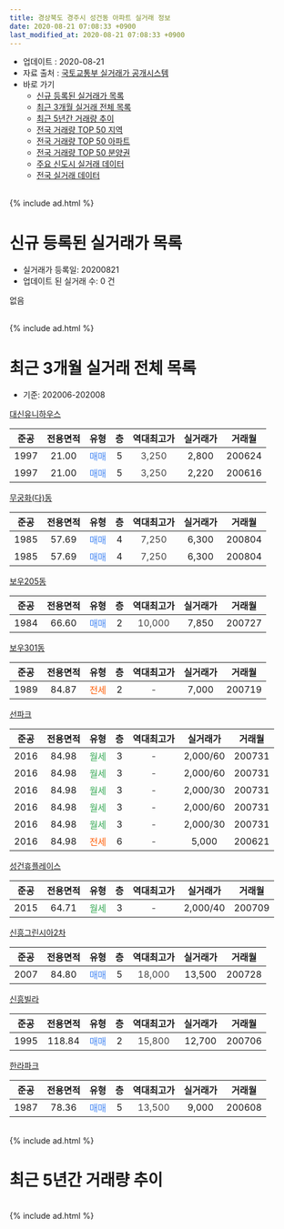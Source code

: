 ```yaml
---
title: 경상북도 경주시 성건동 아파트 실거래 정보
date: 2020-08-21 07:08:33 +0900
last_modified_at: 2020-08-21 07:08:33 +0900
---
```


* 업데이트 : 2020-08-21
* 자료 출처 : [국토교통부 실거래가 공개시스템](http://rt.molit.go.kr)
* 바로 가기
    * [신규 등록된 실거래가 목록](#신규-등록된-실거래가-목록)
    * [최근 3개월 실거래 전체 목록](#최근-3개월-실거래-전체-목록)
    * [최근 5년간 거래량 추이](#최근-5년간-거래량-추이)
    * [전국 거래량 TOP 50 지역](https://inasie.github.io/apt-trade-info/최근-3개월-전국에서-가장-거래가-많이-발생한-지역)
    * [전국 거래량 TOP 50 아파트](https://inasie.github.io/apt-trade-info/최근-3개월-전국에서-가장-거래가-많이-발생한-아파트)
    * [전국 거래량 TOP 50 분양권](https://inasie.github.io/apt-trade-info/최근-3개월-전국에서-가장-거래가-많이-발생한-분양권)
    * [주요 신도시 실거래 데이터](https://inasie.github.io/apt-trade-info/주요-신도시)
    * [전국 실거래 데이터](https://inasie.github.io/apt-trade-info/전국)
<br>
{% include ad.html %}
<br>

# 신규 등록된 실거래가 목록
* 실거래가 등록일: 20200821
* 업데이트 된 실거래 수: 0 건

없음

<br>
{% include ad.html %}
<br>

# 최근 3개월 실거래 전체 목록
* 기준: 202006-202008


[대신유니하우스](https://search.naver.com/search.naver?query=%EA%B2%BD%EC%83%81%EB%B6%81%EB%8F%84+%EA%B2%BD%EC%A3%BC%EC%8B%9C+%EC%84%B1%EA%B1%B4%EB%8F%99+%EB%8C%80%EC%8B%A0%EC%9C%A0%EB%8B%88%ED%95%98%EC%9A%B0%EC%8A%A4)

|준공|전용면적|유형|층|역대최고가|실거래가|거래월|
|:---:|:---:|:---:|:---:|:---:|:---:|:---:|
|1997|21.00|<span style="color:#4285f3">매매</span>|5|<span style="color:#444444">3,250</span>|2,800|200624|
|1997|21.00|<span style="color:#4285f3">매매</span>|5|<span style="color:#444444">3,250</span>|2,220|200616|

[무궁화(다)동](https://search.naver.com/search.naver?query=%EA%B2%BD%EC%83%81%EB%B6%81%EB%8F%84+%EA%B2%BD%EC%A3%BC%EC%8B%9C+%EC%84%B1%EA%B1%B4%EB%8F%99+%EB%AC%B4%EA%B6%81%ED%99%94%28%EB%8B%A4%29%EB%8F%99)

|준공|전용면적|유형|층|역대최고가|실거래가|거래월|
|:---:|:---:|:---:|:---:|:---:|:---:|:---:|
|1985|57.69|<span style="color:#4285f3">매매</span>|4|<span style="color:#444444">7,250</span>|6,300|200804|
|1985|57.69|<span style="color:#4285f3">매매</span>|4|<span style="color:#444444">7,250</span>|6,300|200804|

[보우205동](https://search.naver.com/search.naver?query=%EA%B2%BD%EC%83%81%EB%B6%81%EB%8F%84+%EA%B2%BD%EC%A3%BC%EC%8B%9C+%EC%84%B1%EA%B1%B4%EB%8F%99+%EB%B3%B4%EC%9A%B0205%EB%8F%99)

|준공|전용면적|유형|층|역대최고가|실거래가|거래월|
|:---:|:---:|:---:|:---:|:---:|:---:|:---:|
|1984|66.60|<span style="color:#4285f3">매매</span>|2|<span style="color:#444444">10,000</span>|7,850|200727|

[보우301동](https://search.naver.com/search.naver?query=%EA%B2%BD%EC%83%81%EB%B6%81%EB%8F%84+%EA%B2%BD%EC%A3%BC%EC%8B%9C+%EC%84%B1%EA%B1%B4%EB%8F%99+%EB%B3%B4%EC%9A%B0301%EB%8F%99)

|준공|전용면적|유형|층|역대최고가|실거래가|거래월|
|:---:|:---:|:---:|:---:|:---:|:---:|:---:|
|1989|84.87|<span style="color:#ff5a00">전세</span>|2|<span style="color:#444444">-</span>|7,000|200719|

[선파크](https://search.naver.com/search.naver?query=%EA%B2%BD%EC%83%81%EB%B6%81%EB%8F%84+%EA%B2%BD%EC%A3%BC%EC%8B%9C+%EC%84%B1%EA%B1%B4%EB%8F%99+%EC%84%A0%ED%8C%8C%ED%81%AC)

|준공|전용면적|유형|층|역대최고가|실거래가|거래월|
|:---:|:---:|:---:|:---:|:---:|:---:|:---:|
|2016|84.98|<span style="color:#34a853">월세</span>|3|<span style="color:#444444">-</span>|2,000/60|200731|
|2016|84.98|<span style="color:#34a853">월세</span>|3|<span style="color:#444444">-</span>|2,000/60|200731|
|2016|84.98|<span style="color:#34a853">월세</span>|3|<span style="color:#444444">-</span>|2,000/30|200731|
|2016|84.98|<span style="color:#34a853">월세</span>|3|<span style="color:#444444">-</span>|2,000/60|200731|
|2016|84.98|<span style="color:#34a853">월세</span>|3|<span style="color:#444444">-</span>|2,000/30|200731|
|2016|84.98|<span style="color:#ff5a00">전세</span>|6|<span style="color:#444444">-</span>|5,000|200621|

[성건휴플레이스](https://search.naver.com/search.naver?query=%EA%B2%BD%EC%83%81%EB%B6%81%EB%8F%84+%EA%B2%BD%EC%A3%BC%EC%8B%9C+%EC%84%B1%EA%B1%B4%EB%8F%99+%EC%84%B1%EA%B1%B4%ED%9C%B4%ED%94%8C%EB%A0%88%EC%9D%B4%EC%8A%A4)

|준공|전용면적|유형|층|역대최고가|실거래가|거래월|
|:---:|:---:|:---:|:---:|:---:|:---:|:---:|
|2015|64.71|<span style="color:#34a853">월세</span>|3|<span style="color:#444444">-</span>|2,000/40|200709|

[신흥그린시아2차](https://search.naver.com/search.naver?query=%EA%B2%BD%EC%83%81%EB%B6%81%EB%8F%84+%EA%B2%BD%EC%A3%BC%EC%8B%9C+%EC%84%B1%EA%B1%B4%EB%8F%99+%EC%8B%A0%ED%9D%A5%EA%B7%B8%EB%A6%B0%EC%8B%9C%EC%95%842%EC%B0%A8)

|준공|전용면적|유형|층|역대최고가|실거래가|거래월|
|:---:|:---:|:---:|:---:|:---:|:---:|:---:|
|2007|84.80|<span style="color:#4285f3">매매</span>|5|<span style="color:#444444">18,000</span>|13,500|200728|

[신흥빌라](https://search.naver.com/search.naver?query=%EA%B2%BD%EC%83%81%EB%B6%81%EB%8F%84+%EA%B2%BD%EC%A3%BC%EC%8B%9C+%EC%84%B1%EA%B1%B4%EB%8F%99+%EC%8B%A0%ED%9D%A5%EB%B9%8C%EB%9D%BC)

|준공|전용면적|유형|층|역대최고가|실거래가|거래월|
|:---:|:---:|:---:|:---:|:---:|:---:|:---:|
|1995|118.84|<span style="color:#4285f3">매매</span>|2|<span style="color:#444444">15,800</span>|12,700|200706|

[한라파크](https://search.naver.com/search.naver?query=%EA%B2%BD%EC%83%81%EB%B6%81%EB%8F%84+%EA%B2%BD%EC%A3%BC%EC%8B%9C+%EC%84%B1%EA%B1%B4%EB%8F%99+%ED%95%9C%EB%9D%BC%ED%8C%8C%ED%81%AC)

|준공|전용면적|유형|층|역대최고가|실거래가|거래월|
|:---:|:---:|:---:|:---:|:---:|:---:|:---:|
|1987|78.36|<span style="color:#4285f3">매매</span>|5|<span style="color:#444444">13,500</span>|9,000|200608|


<br>
{% include ad.html %}
<br>

# 최근 5년간 거래량 추이


<div style="width:100%;">
    <canvas id="deal_progress" height="200"></canvas>
</div>

<script>
new Chart(document.getElementById("deal_progress"), {
    type: 'line',
    data: {
        labels: ['201508','201509','201510','201511','201512','201601','201602','201603','201604','201605','201606','201607','201608','201609','201610','201611','201612','201701','201702','201703','201704','201705','201706','201707','201708','201709','201710','201711','201712','201801','201802','201803','201804','201805','201806','201807','201808','201809','201810','201811','201812','201901','201902','201903','201904','201905','201906','201907','201908','201909','201910','201911','201912','202001','202002','202003','202004','202005','202006','202007','202008'],
        datasets: [{
            label: '매매',
            pointRadius: 1,
            data: [4, 5, 7, 5, 5, 9, 6, 5, 6, 6, 5, 2, 4, 6, 4, 6, 3, 1, 7, 5, 4, 4, 3, 1, 4, 3, 1, 4, 1, 2, 1, 4, 2, 2, 4, 0, 2, 3, 1, 5, 1, 3, 1, 3, 1, 1, 3, 1, 2, 0, 2, 5, 7, 0, 5, 0, 2, 0, 3, 3, 2],
            borderColor: "rgba(255, 201, 14, 1)",
            backgroundColor: "rgba(255, 201, 14, 0.5)",
            fill: false,
            lineTension: 0
        },{
            label: '전월세',
            pointRadius: 1,
            data: [4, 1, 1, 1, 1, 4, 0, 1, 1, 0, 1, 1, 4, 0, 0, 0, 2, 0, 2, 2, 1, 0, 1, 0, 3, 0, 0, 1, 2, 1, 1, 0, 2, 0, 1, 0, 1, 0, 1, 0, 3, 0, 1, 3, 1, 1, 1, 0, 0, 1, 0, 1, 0, 2, 3, 0, 1, 1, 1, 7, 0],
            borderColor: "rgba(0, 141, 185, 1)",
            backgroundColor: "rgba(0, 141, 185, 0.5)",
            fill: false,
            lineTension: 0
        }
        ]
    },
    options: {
        responsive: true,
        title: {
            display: false
        },
        tooltips: {
            mode: 'index',
            intersect: false
        },
        hover: {
            mode: 'nearest',
            intersect: true
        },
        scales: {
            xAxes: [{
                display: true,
                scaleLabel: {
                    display: true,
                    labelString: '년/월'
                }
            }],
            yAxes: [{
                display: true,
                ticks: {
                    suggestedMin: 0,
                },
                scaleLabel: {
                    display: true,
                    labelString: '실거래 수'
                }
            }]
        }
    }
});

</script>


<br>
{% include ad.html %}
<br>

